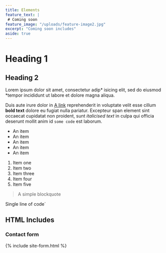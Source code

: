 ```yaml
---
title: Elements
feature_text: |
 # Coming soon
feature_image: "/uploads/feature-image2.jpg"
excerpt: "Coming soon includes"
aside: true
---
```


# Heading 1

## Heading 2


Lorem ipsum dolor sit amet, consectetur adip* isicing elit, sed do eiusmod *tempor incididunt ut labore et dolore magna aliqua.

Duis aute irure dolor in [A link](https://david.darn.es "A link") reprehenderit in voluptate velit esse cillum **bold text** dolore eu fugiat nulla pariatur. Excepteur span element sint occaecat cupidatat non proident, sunt _italicised text_ in culpa qui officia deserunt mollit anim id `some code` est laborum.

* An item
* An item
* An item
* An item
* An item

1. Item one
2. Item two
3. Item three
4. Item four
5. Item five

> A simple blockquote


 Single line of code`

## HTML Includes

### Contact form

{% include site-form.html %}




